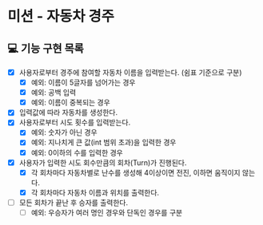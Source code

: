 # 미션 - 자동차 경주

## 💻 기능 구현 목록

- [x] 사용자로부터 경주에 참여할 자동차 이름을 입력받는다. (쉼표 기준으로 구분)
    - [x] 예외: 이름이 5글자를 넘어가는 경우
    - [x] 예외: 공백 입력
    - [x] 예외: 이름이 중복되는 경우
- [x] 입력값에 따라 자동차를 생성한다.
- [x] 사용자로부터 시도 횟수를 입력받는다.
    - [x] 예외: 숫자가 아닌 경우
    - [x] 예외: 지나치게 큰 값(int 범위 초과)을 입력한 경우
    - [x] 예외: 0이하의 수를 입력한 경우
- [x] 사용자가 입력한 시도 회수만큼의 회차(Turn)가 진행된다.
    - [x] 각 회차마다 자동차별로 난수를 생성해 4이상이면 전진, 이하면 움직이지 않는다.
    - [x] 각 회차마다 자동차 이름과 위치를 출력한다.
- [ ] 모든 회차가 끝난 후 승자를 출력한다.
    - [ ] 예외: 우승자가 여러 명인 경우와 단독인 경우를 구분